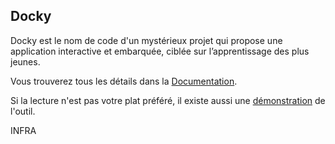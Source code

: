 ## Docky


Docky est le nom de code d'un mystérieux projet qui propose une application interactive et embarquée,
ciblée sur l’apprentissage des plus jeunes.

Vous trouverez tous les détails dans la [Documentation](http://simpleit.github.io/docky/docs/).

Si la lecture n'est pas votre plat préféré, il existe aussi une [démonstration](http://simpleit.github.io/docky/stories/docky/) de l'outil.

INFRA

